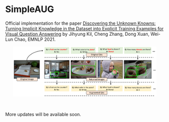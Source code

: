 # SimpleAUG

Official implementation for the paper [Discovering the Unknown Knowns:
Turning Implicit Knowledge in the Dataset into Explicit Training Examples for Visual Question Answering](https://) by Jihyung Kil, Cheng Zhang, Dong Xuan, Wei-Lun Chao, EMNLP 2021.
<br/>

<p align="center">
  <img src="./figs/fig_2.png" width="90%" height="5%"></center>
</p>
<br/>

More updates will be available soon.

